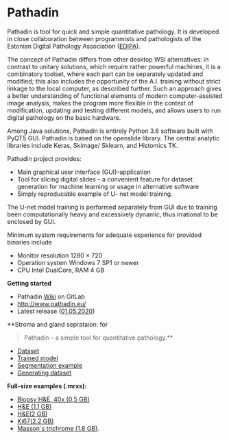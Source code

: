 # Pathadin

Pathadin is tool for quick and simple quantitative pathology. It is developed in close collaboration between programmists and pathologists of the Estonian Digital Pathology Association ([EDIPA](https://pathology.ee/)).

The concept of Pathadin differs from other desktop WSI alternatives: in contrast to unitary solutions, which require rather powerful machines, it is a combinatory toolset, where each part can be separately updated and modified; this also includes the opportunity of the A.I. training without strict linkage to the local computer, as described further. Such an approach gives a better understanding of functional elements of modern computer-assisted image analysis, makes the program more flexible in the context of modification, updating and testing different models, and allows users to run digital pathology on the basic hardware.

Among Java solutions, Pathadin is entirely Python 3.6 software built with PyQT5 GUI. Pathadin is based on the openslide library. The central analytic libraries include Keras, Skimage/ Sklearn, and Histomics TK.

Pathadin project provides:
* Main graphical user interface (GUI)-application
* Tool for slicing digital slides – a convenient feature for dataset generation for machine learning or usage in alternative software
* Simply reproducable example of U- net model training.


The U-net model training is performed separately from GUI due to training been computationally heavy and excessively dynamic, thus irrational to be enclosed by GUI.

Minimum system requirements for adequate experience for provided binaries include
* Monitor resolution 1280 × 720
* Operation system Windows 7 SP1 or newer
* CPU Intel DualCore, RAM 4 GB



**Getting started**
* Pathadin [Wiki](https://gitlab.com/Digipathology/Pathadin/-/wikis/home) on GitLab
* http://www.pathadin.eu/
* Latest release ([01.05.2020](https://www.pathadin.eu/pathadin/PathadinSetup.exe))

**Stroma and gland seprataion: for 
> Pathadin – a simple tool for quantitative pathology.**
* [Dataset](https://www.pathadin.eu/pathadin/slice_example_patches.zip)
* [Trained model](https://www.pathadin.eu/pathadin/Stroma&Glands.h5)
* [Segmentation example](https://colab.research.google.com/drive/1kc9mKy1ldCQCFXIzy8l_tqGC2FGLcqOd)
* [Generating dataset](https://colab.research.google.com/drive/107Pyqbz2FIkyQTAAXsebK-nkWh0O5BQN)

**Full-size examples (.mrxs):**
* [Biopsy H&E, 40x (0,5 GB)](https://www.pathadin.eu/pathadin/biopsy(40x).zip)
* [H&E (1.1 GB)](https://www.pathadin.eu/pathadin/H&E.zip)
* [H&E(2 GB)](https://www.pathadin.eu/pathadin/HemEosin.zip)
* [Ki67(2.2 GB)](https://www.pathadin.eu/pathadin/Ki67.zip)
* [Masson`s trichrome (1.8 GB)](https://www.pathadin.eu/pathadin/Massons.zip).

